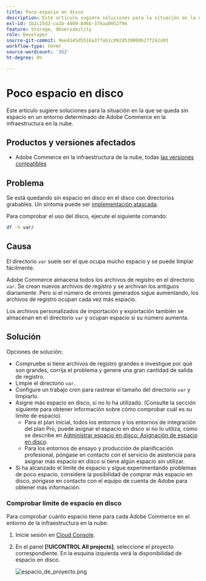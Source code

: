 ```yaml
---
title: Poco espacio en disco
description: Este artículo sugiere soluciones para la situación en la que se queda sin espacio en un entorno determinado de Adobe Commerce en la infraestructura en la nube.
exl-id: 1b2c25d3-ca1b-4409-8d6b-378aa0952f94
feature: Storage, Observability
role: Developer
source-git-commit: 9ee4145d5516a37fab1c092d539000627f242a93
workflow-type: tm+mt
source-wordcount: '352'
ht-degree: 0%

---
```


# Poco espacio en disco

Este artículo sugiere soluciones para la situación en la que se queda sin espacio en un entorno determinado de Adobe Commerce en la infraestructura en la nube.

## Productos y versiones afectados

* Adobe Commerce en la infraestructura de la nube, todas [las versiones compatibles](https://magento.com/sites/default/files/magento-software-lifecycle-policy.pdf)

## Problema

Se está quedando sin espacio en disco en el disco con directorios grabables. Un síntoma puede ser [implementación atascada](/help/troubleshooting/deployment/deployment-stuck-with-unable-to-upload-the-application-to-the-remote-cluster-error.md).

Para comprobar el uso del disco, ejecute el siguiente comando:

```bash
df -h var/
```

## Causa

El directorio `var` suele ser el que ocupa mucho espacio y se puede limpiar fácilmente.

Adobe Commerce almacena todos los archivos de registro en el directorio `var`. Se crean nuevos archivos de registro y se archivan los antiguos diariamente. Pero si el número de errores generados sigue aumentando, los archivos de registro ocupan cada vez más espacio.

Los archivos personalizados de importación y exportación también se almacenan en el directorio `var` y ocupan espacio si su número aumenta.

## Solución

Opciones de solución:

* Compruebe si tiene archivos de registro grandes e investigue por qué son grandes, corrija el problema y genere una gran cantidad de salida de registro.
* Limpie el directorio `var`.
* Configure un trabajo cron para rastrear el tamaño del directorio `var` y limpiarlo.
* Asigne más espacio en disco, si no lo ha utilizado. (Consulte la sección siguiente para obtener información sobre cómo comprobar cuál es su límite de espacio).
   * Para el plan inicial, todos los entornos y los entornos de integración del plan Pro, puede asignar el espacio en disco si no lo utiliza, como se describe en [Administrar espacio en disco: Asignación de espacio en disco](https://devdocs.magento.com/guides/v2.3/cloud/project/manage-disk-space.html#application-disk-space).
   * Para los entornos de ensayo y producción de planificación profesional, póngase en contacto con el servicio de asistencia para asignar más espacio en disco si tiene algún espacio sin utilizar.
* Si ha alcanzado el límite de espacio y sigue experimentando problemas de poco espacio, considere la posibilidad de comprar más espacio en disco, póngase en contacto con el equipo de cuenta de Adobe para obtener más información.

### Comprobar límite de espacio en disco

Para comprobar cuánto espacio tiene para cada Adobe Commerce en el entorno de la infraestructura en la nube:

1. Inicie sesión en [Cloud Console](https://console.adobecommerce.com).
1. En el panel **[!UICONTROL All projects]**, seleccione el proyecto correspondiente. En la esquina izquierda verá la disponibilidad de espacio en disco.

   ![espacio_de_proyecto.png](/help/troubleshooting/miscellaneous/assets/project_space.png)
